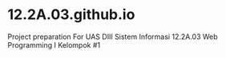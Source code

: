 # 12.2A.03.github.io

Project preparation For UAS
DIII Sistem Informasi
12.2A.03
Web Programming I
Kelompok #1 
